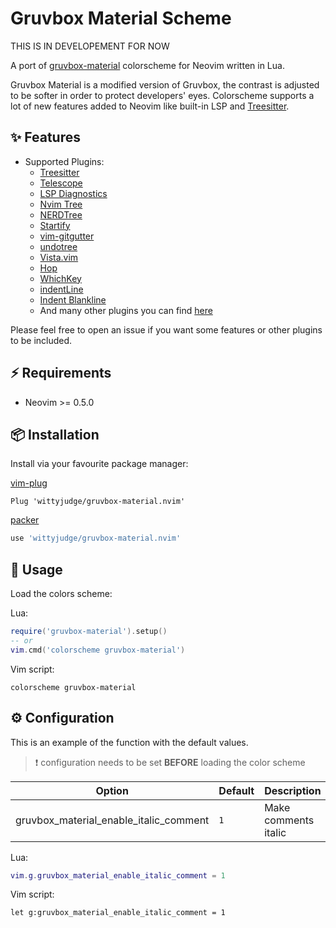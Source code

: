 # Gruvbox Material Scheme

THIS IS IN DEVELOPEMENT FOR NOW

A port of [gruvbox-material](https://github.com/sainnhe/gruvbox-material) colorscheme for Neovim written in Lua.

Gruvbox Material is a modified version of Gruvbox, the contrast is adjusted to be softer in order to protect developers' eyes. Colorscheme supports a lot of new features added to Neovim like built-in LSP and [Treesitter](https://github.com/nvim-treesitter/nvim-treesitter).

## ✨ Features

- Supported Plugins:
  - [Treesitter](https://github.com/nvim-treesitter/nvim-treesitter)
  - [Telescope](https://github.com/nvim-telescope/telescope.nvim)
  - [LSP Diagnostics](https://neovim.io/doc/user/lsp.html)
  - [Nvim Tree](https://github.com/kyazdani42/nvim-tree.lua)
  - [NERDTree](https://github.com/preservim/nerdtree)
  - [Startify](https://github.com/mhinz/vim-startify)
  - [vim-gitgutter](https://github.com/airblade/vim-gitgutter)
  - [undotree](https://github.com/mbbill/undotree)
  - [Vista.vim](https://github.com/liuchengxu/vista.vim)
  - [Hop](https://github.com/phaazon/hop.nvim)
  - [WhichKey](https://github.com/liuchengxu/vim-which-key)
  - [indentLine](https://github.com/Yggdroot/indentLine)
  - [Indent Blankline](https://github.com/lukas-reineke/indent-blankline.nvim)
  - And many other plugins you can find [here](https://github.com/WIttyJudge/gruvbox-material.nvim/blob/master/lua/gruvbox-material/highlights.lua#L440)

Please feel free to open an issue if you want some features or other plugins to be included.

## ⚡️ Requirements

- Neovim >= 0.5.0

## 📦 Installation

Install via your favourite package manager:

[vim-plug](https://github.com/junegunn/vim-plug)

```vim
Plug 'wittyjudge/gruvbox-material.nvim'
```

[packer](https://github.com/wbthomason/packer.nvim)

```lua
use 'wittyjudge/gruvbox-material.nvim'
```

## 🚀 Usage

Load the colors scheme:

Lua:

```lua
require('gruvbox-material').setup()
-- or
vim.cmd('colorscheme gruvbox-material')
```

Vim script:

```vim
colorscheme gruvbox-material
```

## ⚙️ Configuration

This is an example of the function with the default values.

> ❗️ configuration needs to be set **BEFORE** loading the color scheme

| Option                                 | Default | Description          |
| -------------------------------------- | ------- | -------------------- |
| gruvbox_material_enable_italic_comment | `1`     | Make comments italic |

Lua:

```lua
vim.g.gruvbox_material_enable_italic_comment = 1
```

Vim script:

```vim
let g:gruvbox_material_enable_italic_comment = 1
```

